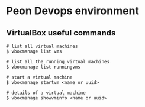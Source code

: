 # Peon Devops environment

## VirtualBox useful commands

```shell
# list all virtual machines
$ vboxmanage list vms

# list all the running virtual machines
$ vboxmanage list runningvms

# start a virtual machine
$ vboxmanage startvm <name or uuid>

# details of a virtual machine
$ vboxmanage showvminfo <name or uuid>
```